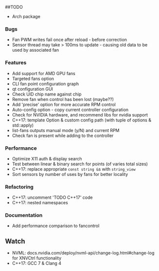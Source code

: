 ##TODO

- Arch package

### Bugs

- Fan PWM writes fail once after reload - before correction
- Sensor thread may take > 100ms to update - causing old data to be used by associated fan

### Features

- Add support for AMD GPU fans
- Targeted fans option
- CLI fan point configuration graph
- qt configuration GUI
- Check UID chip name against chip
- Remove fan when control has been lost (maybe??)
- Add 'precise' option for more accurate RPM control
- Auto-config option - copy current controller configuration
- Check for NVIDIA hardware, and recommend libs for nvidia support
- C++17: template Option & custom config path (with tuple of options & std::apply)
- list-fans outputs manual mode (y/N) and current RPM
- Check fan is present while adding to the controller

### Performance

- Optimize X11 auth & display search
- Test between linear & binary search for points (of varies total sizes)
- C++17: replace appropriate `const string &`s with `string_view`
- Sort sensors by number of uses by fans for better locality

### Refactoring

- C++17: uncomment 'TODO C++17' code
- C++17: nested namespaces

### Documentation

- Add performance comparison to fancontrol

## Watch

- NVML: docs.nvidia.com/deploy/nvml-api/change-log.html#change-log for XNVCtrl functionality
- C++17: GCC 7 & Clang 4
